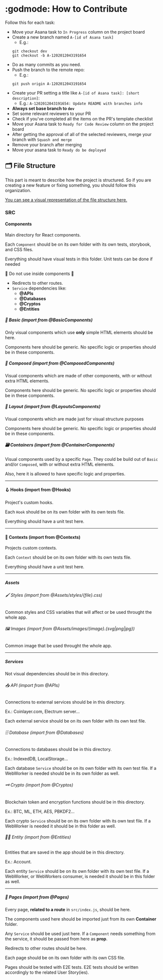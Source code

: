 # :godmode: How to Contribute

Follow this for each task:

- Move your Asana task to `In Progress` column on the project board
- Create a new branch named `A-[id of Asana task]`
  - E.g.:
  ```
  git checkout dev
  git checkout -b A-1202012043191654
  ```
- Do as many commits as you need.
- Push the branch to the remote repo:
  - E.g.:
  ```
  git push origin A-1202012043191654
  ```
- Create your PR setting a title like `A-[id of Asana task]: [short description]`:
  - E.g.: `A-1202012043191654: Update README with branches info`
- **Always set base branch to `dev`**
- Set some relevant reviewers to your PR
- Check if you've completed all the items on the PR's template checklist
- Move your Asana task to `Ready for Code Review` column on the project board
- After getting the approval of all of the selected reviewers, merge your branch with `Squash and merge`
- Remove your branch after merging
- Move your asana task to `Ready do be deployed`

## :card_index_dividers: File Structure

This part is meant to describe how the project is structured. So if you are creating a new feature or fixing something, you should follow this organization.

[You can see a visual representation of the file structure here.](./FileStructure.jpg?raw=true)

### SRC

#### Components

Main directory for React components.

Each `Component` should be on its own folder with its own tests, storybook, and CSS files.

Everything should have visual tests in this folder. Unit tests can be done if needed

:no_entry_sign: Do not use inside components :no_entry_sign:

- Redirects to other routes.
- `Service` dependencies like:
  - **@APIs**
  - **@Databases**
  - **@Cryptos**
  - **@Entities**

##### :bust_in_silhouette: Basic (import from @BasicComponents)

Only visual components which use **only** simple HTML elements should be here.

Components here should be generic. No specific logic or properties should be in these components.

##### :busts_in_silhouette: Composed (import from @ComposedComponents)

Visual components which are made of other components, with or without extra HTML elements.

Components here should be generic. No specific logic or properties should be in these components.

##### :straight_ruler: Layout (import from @LayoutsComponents)

Visual components which are made just for visual structure purposes

Components here should be generic. No specific logic or properties should be in these components.

##### :card_file_box: Containers (import from @ContainerComponents)

Visual components used by a specific `Page`. They could be build out of `Basic` and/or `Composed`, with or without extra HTML elements.

Also, here it is allowed to have specific logic and properties.

---

#### :hook: Hooks (import from @Hooks)

Project's custom hooks.

Each `Hook` should be on its own folder with its own tests file.

Everything should have a unit test here.

---

#### :bookmark_tabs: Contexts (import from @Contexts)

Projects custom contexts.

Each `Context` should be on its own folder with its own tests file.

Everything should have a unit test here.

---

##### Assets

###### :paintbrush: Styles (import from @Assets/styles/{file}.css)

Common styles and CSS variables that will affect or be used throught the whole app.

###### :framed_picture: Images (import from @Assets/images/{image}.{svg|png|jpg})

Common image that be used throught the whole app.

---

##### Services

Not visual dependencies should be in this directory.

###### :inbox_tray: API (import from @APIs)

Connections to external services should be in this directory.

Ex.: Coinlayer.com, Electrum server...

Each external service should be on its own folder with its own test file.

###### :file_cabinet: Database (import from @Databases)

Connections to databases should be in this directory.

Ex.: IndexedDB, LocalStorage...

Each database `Service` should be on its own folder with its own test file. If a WebWorker is needed should be in its own folder as well.

###### :old_key: Crypto (import from @Cryptos)

Blockchain token and encryption functions should be in this directory.

Ex.: BTC, ML, ETH, AES, PBKDF2...

Each crypto `Service` should be on its own folder with its own test file. If a WebWorker is needed it should be in this folder as well.

###### :raising_hand_woman: Entity (import from @Entities)

Entities that are saved in the app should be in this directory.

Ex.: Account.

Each entity `Service` should be on its own folder with its own test file. If a WebWorker, or WebWorkers consumer, is needed it should be in this folder as well.

---

##### :page_with_curl: Pages (import from @Pages)

Every page, **related to a route** in `src/index.js`, should be here.

The components used here should be imported just from its own **Container** folder.

Any `Service` should be used just here. If a `Component` needs something from the service, it should be passed from here as **prop**.

Redirects to other routes should be here.

Each page should be on its own folder with its own CSS file.

Pages should be tested with E2E tests. E2E tests should be written accordingly to the related User Story(ies).
